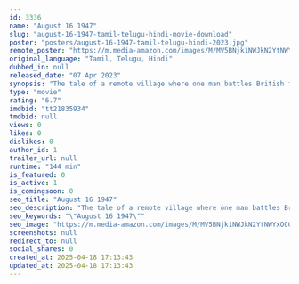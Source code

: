 ```yaml
---
id: 3336
name: "August 16 1947"
slug: "august-16-1947-tamil-telugu-hindi-movie-download"
poster: "posters/august-16-1947-tamil-telugu-hindi-2023.jpg"
remote_poster: "https://m.media-amazon.com/images/M/MV5BNjk1NWJkN2YtNWYxOC00NjA1LTg0MjQtMTMxMmZlNDdlOTYyXkEyXkFqcGc@._V1_SX300.jpg"
original_language: "Tamil, Telugu, Hindi"
dubbed_in: null
released_date: "07 Apr 2023"
synopsis: "The tale of a remote village where one man battles British forces"
type: "movie"
rating: "6.7"
imdbid: "tt21835934"
tmdbid: null
views: 0
likes: 0
dislikes: 0
author_id: 1
trailer_url: null
runtime: "144 min"
is_featured: 0
is_active: 1
is_comingsoon: 0
seo_title: "August 16 1947"
seo_description: "The tale of a remote village where one man battles British forces"
seo_keywords: "\"August 16 1947\""
seo_image: "https://m.media-amazon.com/images/M/MV5BNjk1NWJkN2YtNWYxOC00NjA1LTg0MjQtMTMxMmZlNDdlOTYyXkEyXkFqcGc@._V1_SX300.jpg"
screenshots: null
redirect_to: null
social_shares: 0
created_at: 2025-04-18 17:13:43
updated_at: 2025-04-18 17:13:43
---
```


